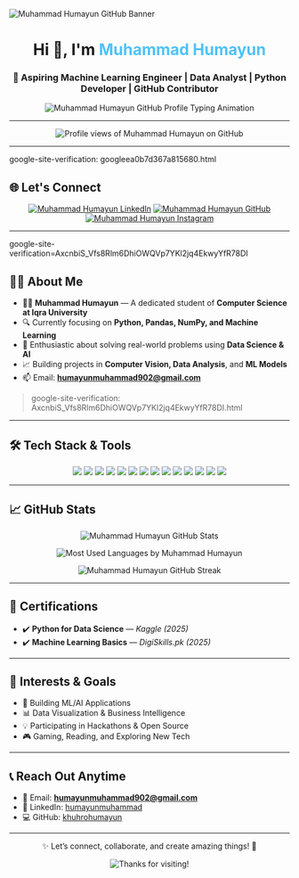 <!-- Banner -->
![Muhammad Humayun GitHub Banner](https://repository-images.githubusercontent.com/588181932/e36ec678-7984-4cdd-8e4c-a3932772ff8e)

<h1 align="center">Hi 👋, I'm <span style="color:#4FC3F7;">Muhammad Humayun</span></h1>
<h3 align="center">🚀 Aspiring Machine Learning Engineer | Data Analyst | Python Developer | GitHub Contributor</h3>

<p align="center">
  <img src="https://readme-typing-svg.demolab.com/?font=Fira+Code&size=24&duration=3000&pause=1000&center=true&vCenter=true&width=900&lines=Muhammad+Humayun+-+Data+Analyst+and+ML+Engineer;Transforming+Data+into+Insights;Passionate+about+AI+%26+Python;GitHub+Portfolio+%7C+Projects+%7C+Learning+Journey" alt="Muhammad Humayun GitHub Profile Typing Animation" />
</p>

---

<p align="center">
  <img src="https://komarev.com/ghpvc/?username=khuhrohumayun&label=Profile%20Views&color=0e75b6&style=flat-square" alt="Profile views of Muhammad Humayun on GitHub"/>
</p>

---
google-site-verification: googleea0b7d367a815680.html

## 🌐 Let's Connect

<p align="center">
  <a href="https://linkedin.com/in/humayunmuhammad"><img src="https://img.shields.io/badge/-LinkedIn-0A66C2?style=for-the-badge&logo=linkedin&logoColor=white" alt="Muhammad Humayun LinkedIn"/></a>
  <a href="https://github.com/khuhrohumayun"><img src="https://img.shields.io/badge/-GitHub-181717?style=for-the-badge&logo=github&logoColor=white" alt="Muhammad Humayun GitHub"/></a>
  <a href="https://instagram.com/humayun_khuhro"><img src="https://img.shields.io/badge/-Instagram-E4405F?style=for-the-badge&logo=instagram&logoColor=white" alt="Muhammad Humayun Instagram"/></a>
</p>

---
google-site-verification=AxcnbiS_Vfs8Rlm6DhiOWQVp7YKl2jq4EkwyYfR78DI


## 👨‍💻 About Me

- 👨‍🎓 **Muhammad Humayun** — A dedicated student of **Computer Science at Iqra University**
- 🔍 Currently focusing on **Python, Pandas, NumPy, and Machine Learning**
- 🧠 Enthusiastic about solving real-world problems using **Data Science & AI**
- 📈 Building projects in **Computer Vision, Data Analysis**, and **ML Models**
- 📫 Email: **humayunmuhammad902@gmail.com**


> google-site-verification: AxcnbiS_Vfs8Rlm6DhiOWQVp7YKl2jq4EkwyYfR78DI.html
---

## 🛠️ Tech Stack & Tools

<p align="center">
  <img src="https://img.shields.io/badge/-Python-3776AB?style=for-the-badge&logo=python&logoColor=white"/>
  <img src="https://img.shields.io/badge/-C++-00599C?style=for-the-badge&logo=c%2B%2B&logoColor=white"/>
  <img src="https://img.shields.io/badge/-Java-007396?style=for-the-badge&logo=java&logoColor=white"/>
  <img src="https://img.shields.io/badge/-HTML5-E34F26?style=for-the-badge&logo=html5&logoColor=white"/>
  <img src="https://img.shields.io/badge/-CSS3-1572B6?style=for-the-badge&logo=css3&logoColor=white"/>
  <img src="https://img.shields.io/badge/-JavaScript-F7DF1E?style=for-the-badge&logo=javascript&logoColor=black"/>
  <img src="https://img.shields.io/badge/-MySQL-4479A1?style=for-the-badge&logo=mysql&logoColor=white"/>
  <img src="https://img.shields.io/badge/-MongoDB-4EA94B?style=for-the-badge&logo=mongodb&logoColor=white"/>
  <img src="https://img.shields.io/badge/-TensorFlow-FF6F00?style=for-the-badge&logo=tensorflow&logoColor=white"/>
  <img src="https://img.shields.io/badge/-Keras-D00000?style=for-the-badge&logo=keras&logoColor=white"/>
  <img src="https://img.shields.io/badge/-Scikit--learn-F7931E?style=for-the-badge&logo=scikit-learn&logoColor=white"/>
  <img src="https://img.shields.io/badge/-Jupyter-F37626?style=for-the-badge&logo=jupyter&logoColor=white"/>
  <img src="https://img.shields.io/badge/-VSCode-007ACC?style=for-the-badge&logo=visual-studio-code&logoColor=white"/>
  <img src="https://img.shields.io/badge/-Git-F05032?style=for-the-badge&logo=git&logoColor=white"/>
</p>

---

## 📈 GitHub Stats

<p align="center">
  <img src="https://github-readme-stats.vercel.app/api?username=khuhrohumayun&show_icons=true&theme=radical&hide_border=true" alt="Muhammad Humayun GitHub Stats" />
</p>

<p align="center">
  <img src="https://github-readme-stats.vercel.app/api/top-langs/?username=khuhrohumayun&layout=compact&theme=radical&hide_border=true" alt="Most Used Languages by Muhammad Humayun" />
</p>

<p align="center">
  <img src="https://github-readme-streak-stats.herokuapp.com/?user=khuhrohumayun&theme=radical&hide_border=true" alt="Muhammad Humayun GitHub Streak" />
</p>

---

## 📜 Certifications

- ✔️ **Python for Data Science** — *Kaggle (2025)*
- ✔️ **Machine Learning Basics** — *DigiSkills.pk (2025)*

---

## 🎯 Interests & Goals

- 🤖 Building ML/AI Applications
- 📊 Data Visualization & Business Intelligence
- 💡 Participating in Hackathons & Open Source
- 🎮 Gaming, Reading, and Exploring New Tech

---

## 📞 Reach Out Anytime

- 📧 Email: **humayunmuhammad902@gmail.com**
- 🔗 LinkedIn: [humayunmuhammad](https://linkedin.com/in/humayunmuhammad)
- 💻 GitHub: [khuhrohumayun](https://github.com/khuhrohumayun)

---

<p align="center">✨ Let’s connect, collaborate, and create amazing things! 🚀</p>
<p align="center">
  <img src="https://capsule-render.vercel.app/api?type=waving&height=100&color=gradient&section=footer" alt="Thanks for visiting!" />
</p>
